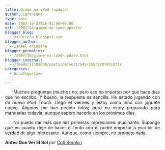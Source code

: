 ```yaml
---
title: Gimme ma iPod (update)
author: iarenzana
type: post
date: 2007-10-23T16:02:00+00:00
url: /2007/10/gimme-ma-ipod-update/
blogger_blog:
  - micarreta.blogspot.com
blogger_author:
  - Ismael Arenzana
blogger_permalink:
  - /2007/10/gimme-ma-ipod-update.html
blogger_internal:
  - /feeds/11302648/posts/default/5457355397879518732
categories:
  - Uncategorized

---
```

<p style="text-align:justify;text-indent:20pt;">
  Muchos preguntan (muchos no; pero eso no importa) por qué hace días que no escribo. Y bueno, la respuesta es sencilla. He estado jugando con mi nuevo iPod Touch. Llegó el viernes y estoy como niño con juguete nuevo. Algunos me han pedido fotos; pero no estoy preparado para mandarlas todavía; aunque espero hacerlo en los próximos días.
</p>

<p style="text-align:justify;text-indent:20pt;">
  No puedo dar más que mis primeras impresiones: alucinante. Supongo que en cuanto deje de hacer el tonto con él podré empezar a escribir de verdad de algo interesante. Aunque, como siempre, no prometo nada.
</p>

<p style="text-align:justify;text-indent:20pt;">
  <p>
    <strong>Antes Que Ver El Sol</strong> por <a href="http://www.google.com/search?q=%22Coti%20Sorokin%22">Coti Sorokin</a>
  </p>